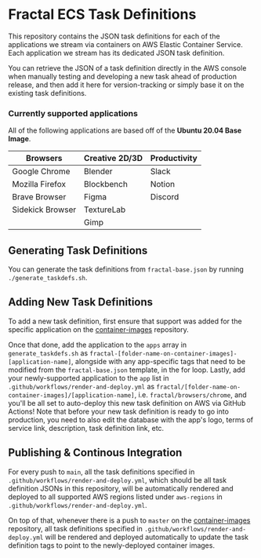 # Fractal ECS Task Definitions

This repository contains the JSON task definitions for each of the applications we stream via containers on AWS Elastic Container Service. Each application we stream has its dedicated JSON task definition. 

You can retrieve the JSON of a task definition directly in the AWS console when manually testing and developing a new task ahead of production release, and then add it here for version-tracking or simply base it on the existing task definitions.

### Currently supported applications

All of the following applications are based off of the **Ubuntu 20.04 Base Image**.

| Browsers         | Creative 2D/3D | Productivity |
| ---------------- | -------------- | ------------ |
| Google Chrome    | Blender        | Slack        |
| Mozilla Firefox  | Blockbench     | Notion       |
| Brave Browser    | Figma          | Discord      |
| Sidekick Browser | TextureLab     |              |
|                  | Gimp           |              |

## Generating Task Definitions

You can generate the task definitions from `fractal-base.json` by running `./generate_taskdefs.sh`.

## Adding New Task Definitions

To add a new task definition, first ensure that support was added for the specific application on the [container-images](https://github.com/fractal/container-images) repository.

Once that done, add the application to the `apps` array in `generate_taskdefs.sh` as `fractal-[folder-name-on-container-images]-[application-name]`, alongside with any app-specific tags that need to be modified from the `fractal-base.json` template, in the for loop. Lastly, add your newly-supported application to the `app` list in `.github/workflows/render-and-deploy.yml` as `fractal/[folder-name-on-container-images]/[application-name]`, i.e. `fractal/browsers/chrome`, and you'll be all set to auto-deploy this new task definition on AWS via GitHub Actions! Note that before your new task definition is ready to go into production, you need to also edit the database with the app's logo, terms of service link, description, task definition link, etc.

## Publishing & Continous Integration

For every push to `main`, all the task definitions specified in `.github/workflows/render-and-deploy.yml`, which should be all task definition JSONs in this repository, will be automatically rendered and deployed to all supported AWS regions listed under `aws-regions` in `.github/workflows/render-and-deploy.yml`. 

On top of that, whenever there is a push to `master` on the [container-images](https://github.com/fractal/container-images) repository, all task definitions specified in `.github/workflows/render-and-deploy.yml` will be rendered and deployed automatically to update the task definition tags to point to the newly-deployed container images.
